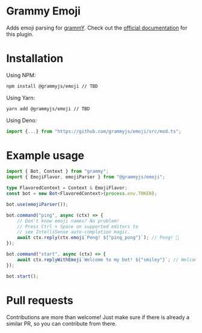 # Grammy Emoji

Adds emoji parsing for [grammY](https://github.com/grammyjs/grammY). Check out the [official documentation]() for this plugin.

# Installation

Using NPM:

```bash
npm install @grammyjs/emoji // TBD
```

Using Yarn:

```bash
yarn add @grammyjs/emoji // TBD
```

Using Deno:

```ts
import {...} from "https://github.com/grammyjs/emoji/src/mod.ts";
```

# Example usage

```ts
import { Bot, Context } from "grammy";
import { EmojiFlavor, emojiParser } from "@grammyjs/emoji";

type FlavoredContext = Context & EmojiFlavor;
const bot = new Bot<FlavoredContext>(process.env.TOKEN);

bot.use(emojiParser());

bot.command("ping", async (ctx) => {
    // Don't know emoji names? No problem!
    // Press Ctrl + Space on supported editors to
    // see IntelliSense auto-completion magic.
    await ctx.reply(ctx.emoji`Pong! ${"ping_pong"}`); // Pong! 🏓
});

bot.command("start", async (ctx) => {
    await ctx.replyWithEmoji`Welcome to my bot! ${"smiley"}`; // Welcome to my bot! 😃
});

bot.start();
```

# Pull requests

Contributions are more than welcome! Just make sure if there is already a similar PR, so you can contribute from there.
